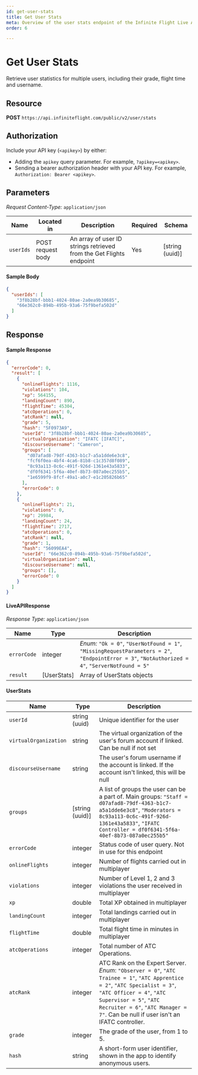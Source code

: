 ```yaml
---
id: get-user-stats
title: Get User Stats
meta: Overview of the user stats endpoint of the Infinite Flight Live API
order: 6

---
```


# Get User Stats

Retrieve user statistics for multiple users, including their grade, flight time and username.



## Resource

**POST** `https://api.infiniteflight.com/public/v2/user/stats`



## Authorization

Include your API key (`<apikey>`) by either:

- Adding the `apikey` query parameter. For example, `?apikey=<apikey>`.
- Sending a bearer authorization header with your API key. For example, `Authorization: Bearer <apikey>`.



## Parameters

*Request Content-Type:* `application/json`

| Name      | Located in        | Description                                                  | Required | Schema          |
| --------- | ----------------- | ------------------------------------------------------------ | -------- | --------------- |
| `userIds` | POST request body | An array of user ID strings retrieved from the Get Flights endpoint | Yes      | [string (uuid)] |

#### Sample Body

```json
{
  "userIds": [
    "3f8b28bf-bbb1-4024-80ae-2a0ea9b30685",
    "66e362c0-894b-495b-93a6-75f9befa502d"
  ]
}
```



## Response

#### Sample Response

```json
{
  "errorCode": 0,
  "result": [
    {
      "onlineFlights": 1116,
      "violations": 104,
      "xp": 564155,
      "landingCount": 890,
      "flightTime": 45304,
      "atcOperations": 0,
      "atcRank": null,
      "grade": 5,
      "hash": "5F0973A9",
      "userId": "3f8b28bf-bbb1-4024-80ae-2a0ea9b30685",
      "virtualOrganization": "IFATC [IFATC]",
      "discourseUsername": "Cameron",
      "groups": [
        "d07afad8-79df-4363-b1c7-a5a1dde6e3c8",
        "fcf6f0ea-4bf4-4ca6-81b8-c1c357d8f089",
        "8c93a113-0c6c-491f-926d-1361e43a5833",
        "df0f6341-5f6a-40ef-8b73-087a0ec255b5",
        "1e6599f9-8fcf-49a1-a0c7-e1c205826b65"
      ],
      "errorCode": 0
    },
    {
      "onlineFlights": 21,
      "violations": 0,
      "xp": 29984,
      "landingCount": 24,
      "flightTime": 2717,
      "atcOperations": 0,
      "atcRank": null,
      "grade": 1,
      "hash": "56099EA4",
      "userId": "66e362c0-894b-495b-93a6-75f9befa502d",
      "virtualOrganization": null,
      "discourseUsername": null,
      "groups": [],
      "errorCode": 0
    }
  ]
}
```



#### LiveAPIResponse

*Response Type:* `application/json`

| Name        | Type        | Description                                                  |
| ----------- | ----------- | ------------------------------------------------------------ |
| `errorCode` | integer     | _Enum:_ `"Ok = 0"`, `"UserNotFound = 1"`, `"MissingRequestParameters = 2"`, `"EndpointError = 3"`, `"NotAuthorized = 4"`, `"ServerNotFound = 5"` |
| `result`    | [UserStats] | Array of UserStats objects                                   |



#### UserStats

| Name                  | Type            | Description                                                  |
| --------------------- | --------------- | ------------------------------------------------------------ |
| `userId`              | string (uuid)   | Unique identifier for the user                               |
| `virtualOrganization` | string          | The virtual organization of the user's forum account if linked. Can be null if not set |
| `discourseUsername`   | string          | The user's forum username if the account is linked. If the account isn't linked, this will be null |
| `groups`              | [string (uuid)] | A list of groups the user can be a part of. Main groups: `"Staff = d07afad8-79df-4363-b1c7-a5a1dde6e3c8"`, `"Moderators = 8c93a113-0c6c-491f-926d-1361e43a5833"`, `"IFATC Controller = df0f6341-5f6a-40ef-8b73-087a0ec255b5"` |
| `errorCode`           | integer         | Status code of user query. Not in use for this endpoint      |
| `onlineFlights`       | integer         | Number of flights carried out in multiplayer                 |
| `violations`          | integer         | Number of Level 1, 2 and 3 violations the user received in multiplayer |
| `xp`                  | double          | Total XP obtained in multiplayer                             |
| `landingCount`        | integer         | Total landings carried out in multiplayer                    |
| `flightTime`          | double          | Total flight time in minutes in multiplayer                  |
| `atcOperations`       | integer         | Total number of ATC Operations.                              |
| `atcRank`             | integer         | ATC Rank on the Expert Server. _Enum_: `"Observer = 0"`, `"ATC Trainee = 1"`, `"ATC Apprentice = 2"`, `"ATC Specialist = 3"`, `"ATC Officer = 4"`, `"ATC Supervisor = 5"`, `"ATC Recruiter = 6"`, `"ATC Manager = 7"`. Can be null if user isn't an IFATC controller. |
| `grade`               | integer         | The grade of the user, from 1 to 5.                          |
| `hash`                | string          | A short-form user identifier, shown in the app to identify anonymous users. |